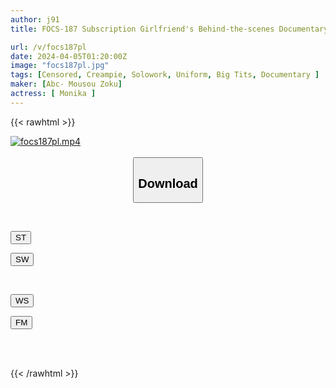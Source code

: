 ```yaml
---
author: j91
title: FOCS-187 Subscription Girlfriend's Behind-the-scenes Documentary Falling In Love, Kissing, Until The End... A Loving And Charming Creampie Sex That Makes A Man Get Serious Hyakujinka

url: /v/focs187pl
date: 2024-04-05T01:20:00Z
image: "focs187pl.jpg"
tags: [Censored, Creampie, Solowork, Uniform, Big Tits, Documentary	]
maker: [Abc- Mousou Zoku]
actress: [ Monika ]
---
```



{{< rawhtml >}}

<div class="video" data-videoid="BAg3ewJl76crWL">
    <a href="javascript:;">
        <img src="/v/focs187pl/focs187pl.jpg" width="WIDTH" height="HEIGHT" alt="focs187pl.mp4" loading="lazy">
    </a>
</div>

<script type="text/javascript" src="https://j91.asia/asset/on-demand-st.js"></script>

<br>
  <link rel="stylesheet" href="https://j91.asia/asset/bs5.css">
  
  <center>
  <button class="btn btn-primary" type="button" data-bs-toggle="collapse" data-bs-target=".multi-collapse" aria-expanded="false" aria-controls="multiCollapseExample1 multiCollapseExample2"><h2>Download</h2></button></center>
</p>
<div class="row">
  <div class="col">
    <div class="collapse multi-collapse" id="multiCollapseExample1">
      <div class="card card-body">
	      	      <br>
<div class="buttons">  
<p><a href="https://streamtape.to/v/BAg3ewJl76crWL" target="_blank"><button class="btn-hover color-3"><i class="fa fa-download"></i> ST</button></a></p>
<p><a href="https://asnwish.com/y2lnvrc49bre" target="_blank"><button class="btn-hover color-2"><i class="fa fa-download"></i> SW</button></a></p></div>
    </div>
  </div>
</div>
  <div class="col">
    <div class="collapse multi-collapse" id="multiCollapseExample2">
      <div class="card card-body">
	      <br>
<div class="buttons">
<p><a href="https://wolfstream.tv/qhobdc4nt9t5"><button class="btn-hover color-9"><i class="fa fa-download"></i> WS</button></a></p>
<p><a href="https://filemoon.sx/d/weqws1zv385m"><button class="btn-hover color-8"><i class="fa fa-download"></i> FM</button></a></p></div>
<br><br>
      </div>
    </div>
  </div>
</div>

{{< /rawhtml >}}